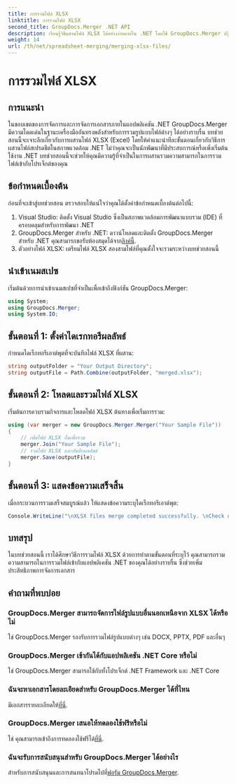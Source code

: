 ```yaml
---
title: การรวมไฟล์ XLSX
linktitle: การรวมไฟล์ XLSX
second_title: GroupDocs.Merger .NET API
description: เรียนรู้วิธีผสานไฟล์ XLSX ได้อย่างง่ายดายใน .NET โดยใช้ GroupDocs.Merger ปฏิบัติตามบทช่วยสอนทีละขั้นตอนนี้เพื่อการจัดการเอกสารที่ราบรื่น
weight: 14
url: /th/net/spreadsheet-merging/merging-xlsx-files/
---
```


# การรวมไฟล์ XLSX

## การแนะนำ
ในขอบเขตของการจัดการและการจัดการเอกสารภายในแอปพลิเคชัน .NET GroupDocs.Merger มีความโดดเด่นในฐานะเครื่องมืออันทรงพลังสำหรับการรวมรูปแบบไฟล์ต่างๆ ได้อย่างราบรื่น บทช่วยสอนนี้จะเจาะลึกเกี่ยวกับการผสานไฟล์ XLSX (Excel) โดยให้คำแนะนำทีละขั้นตอนเกี่ยวกับวิธีการผสานไฟล์สเปรดชีตในสภาพแวดล้อม .NET ไม่ว่าคุณจะเป็นนักพัฒนาที่มีประสบการณ์หรือเพิ่งเริ่มต้นใช้งาน .NET บทช่วยสอนนี้จะช่วยให้คุณมีความรู้ที่จำเป็นในการผสานรวมความสามารถในการรวมไฟล์เข้ากับโปรเจ็กต์ของคุณ
## ข้อกำหนดเบื้องต้น
ก่อนที่จะเข้าสู่บทช่วยสอน ตรวจสอบให้แน่ใจว่าคุณได้ตั้งค่าข้อกำหนดเบื้องต้นต่อไปนี้:
1. Visual Studio: ติดตั้ง Visual Studio ซึ่งเป็นสภาพแวดล้อมการพัฒนาแบบรวม (IDE) ที่ครอบคลุมสำหรับการพัฒนา .NET
2. GroupDocs.Merger สำหรับ .NET: ดาวน์โหลดและติดตั้ง GroupDocs.Merger สำหรับ .NET คุณสามารถขอรับห้องสมุดได้จาก[ลิงค์นี้](https://releases.groupdocs.com/merger/net/).
3. ตัวอย่างไฟล์ XLSX: เตรียมไฟล์ XLSX สองสามไฟล์ที่คุณตั้งใจจะรวมระหว่างบทช่วยสอนนี้

## นำเข้าเนมสเปซ
เริ่มต้นด้วยการนำเข้าเนมสเปซที่จำเป็นเพื่อเข้าถึงฟังก์ชัน GroupDocs.Merger:
```csharp
using System; 
using GroupDocs.Merger;
using System.IO;
```
## ขั้นตอนที่ 1: ตั้งค่าไดเรกทอรีผลลัพธ์
กำหนดไดเร็กทอรีเอาต์พุตที่จะบันทึกไฟล์ XLSX ที่ผสาน:
```csharp
string outputFolder = "Your Output Directory";
string outputFile = Path.Combine(outputFolder, "merged.xlsx");
```
## ขั้นตอนที่ 2: โหลดและรวมไฟล์ XLSX
เริ่มต้นการควบรวมกิจการและโหลดไฟล์ XLSX ต้นทางเพื่อเริ่มการรวม:
```csharp
using (var merger = new GroupDocs.Merger.Merger("Your Sample File"))
{
    // เพิ่มไฟล์ XLSX อื่นเพื่อรวม
    merger.Join("Your Sample File");
    // รวมไฟล์ XLSX และบันทึกผลลัพธ์
    merger.Save(outputFile);
}
```
## ขั้นตอนที่ 3: แสดงข้อความเสร็จสิ้น
เมื่อกระบวนการรวมเสร็จสมบูรณ์แล้ว ให้แสดงข้อความระบุไดเร็กทอรีเอาต์พุต:
```csharp
Console.WriteLine("\nXLSX files merge completed successfully. \nCheck output in {0}", outputFolder);
```

## บทสรุป
ในบทช่วยสอนนี้ เราได้ศึกษาวิธีการรวมไฟล์ XLSX ด้วยการทำตามขั้นตอนที่ระบุไว้ คุณสามารถรวมความสามารถในการรวมไฟล์เข้ากับแอปพลิเคชัน .NET ของคุณได้อย่างราบรื่น ซึ่งช่วยเพิ่มประสิทธิภาพการจัดการเอกสาร

## คำถามที่พบบ่อย
### GroupDocs.Merger สามารถจัดการไฟล์รูปแบบอื่นนอกเหนือจาก XLSX ได้หรือไม่
ใช่ GroupDocs.Merger รองรับการรวมไฟล์รูปแบบต่างๆ เช่น DOCX, PPTX, PDF และอื่นๆ
### GroupDocs.Merger เข้ากันได้กับแอปพลิเคชัน .NET Core หรือไม่
ใช่ GroupDocs.Merger สามารถใช้กับทั้งโปรเจ็กต์ .NET Framework และ .NET Core
### ฉันจะหาเอกสารโดยละเอียดสำหรับ GroupDocs.Merger ได้ที่ไหน
 มีเอกสารรายละเอียดให้[ที่นี่](https://tutorials.groupdocs.com/merger/net/).
### GroupDocs.Merger เสนอให้ทดลองใช้ฟรีหรือไม่
 ใช่ คุณสามารถเข้าถึงการทดลองใช้ฟรีได้[ที่นี่](https://releases.groupdocs.com/).
### ฉันจะรับการสนับสนุนสำหรับ GroupDocs.Merger ได้อย่างไร
 สำหรับการสนับสนุนและการสนทนาโปรดไปที่[ฟอรัม GroupDocs.Merger](https://forum.groupdocs.com/c/merger/32).